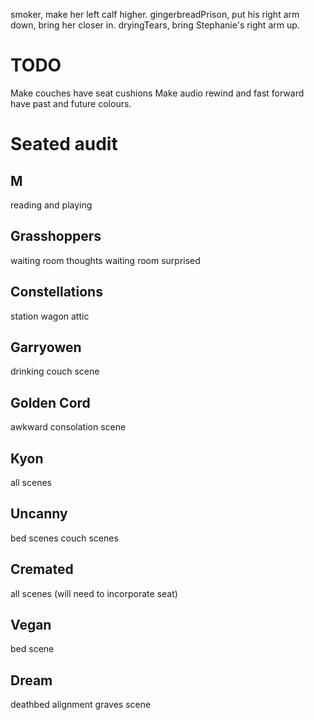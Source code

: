 smoker, make her left calf higher.
gingerbreadPrison, put his right arm down, bring her closer in.
dryingTears, bring Stephanie's right arm up.

# TODO
Make couches have seat cushions
Make audio rewind and fast forward have past and future colours.

# Seated audit

## M
reading and playing

## Grasshoppers
waiting room thoughts
waiting room surprised

## Constellations
station wagon
attic

## Garryowen
drinking couch scene

## Golden Cord
awkward consolation scene

## Kyon
all scenes

## Uncanny
bed scenes
couch scenes

## Cremated
all scenes
(will need to incorporate seat)

## Vegan
bed scene

## Dream
deathbed alignment
graves scene